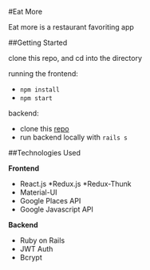 #Eat More

Eat more is a restaurant favoriting app 

##Getting Started

clone this repo, and cd into the directory

running the frontend:

* `npm install` 
* `npm start`

backend: 

* clone this [repo](https://github.com/ALmsq/eat-more-api/ "eat-more-api")
* run backend locally with `rails s`

##Technologies Used

**Frontend**
* React.js
    *Redux.js
    *Redux-Thunk
* Material-UI
* Google Places API
* Google Javascript API

**Backend**
* Ruby on Rails
* JWT Auth
* Bcrypt